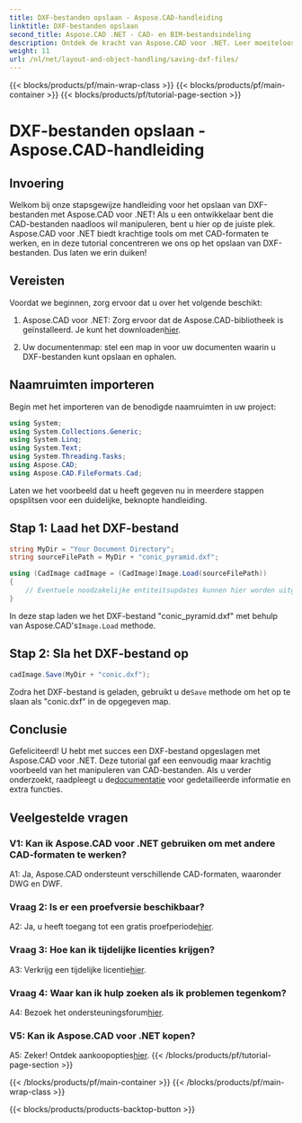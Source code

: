 ```yaml
---
title: DXF-bestanden opslaan - Aspose.CAD-handleiding
linktitle: DXF-bestanden opslaan
second_title: Aspose.CAD .NET - CAD- en BIM-bestandsindeling
description: Ontdek de kracht van Aspose.CAD voor .NET. Leer moeiteloos DXF-bestanden opslaan met onze stapsgewijze handleiding.
weight: 11
url: /nl/net/layout-and-object-handling/saving-dxf-files/
---
```


{{< blocks/products/pf/main-wrap-class >}}
{{< blocks/products/pf/main-container >}}
{{< blocks/products/pf/tutorial-page-section >}}

# DXF-bestanden opslaan - Aspose.CAD-handleiding

## Invoering

Welkom bij onze stapsgewijze handleiding voor het opslaan van DXF-bestanden met Aspose.CAD voor .NET! Als u een ontwikkelaar bent die CAD-bestanden naadloos wil manipuleren, bent u hier op de juiste plek. Aspose.CAD voor .NET biedt krachtige tools om met CAD-formaten te werken, en in deze tutorial concentreren we ons op het opslaan van DXF-bestanden. Dus laten we erin duiken!

## Vereisten

Voordat we beginnen, zorg ervoor dat u over het volgende beschikt:

1.  Aspose.CAD voor .NET: Zorg ervoor dat de Aspose.CAD-bibliotheek is geïnstalleerd. Je kunt het downloaden[hier](https://releases.aspose.com/cad/net/).

2. Uw documentenmap: stel een map in voor uw documenten waarin u DXF-bestanden kunt opslaan en ophalen.

## Naamruimten importeren

Begin met het importeren van de benodigde naamruimten in uw project:

```csharp
using System;
using System.Collections.Generic;
using System.Linq;
using System.Text;
using System.Threading.Tasks;
using Aspose.CAD;
using Aspose.CAD.FileFormats.Cad;
```

Laten we het voorbeeld dat u heeft gegeven nu in meerdere stappen opsplitsen voor een duidelijke, beknopte handleiding.

## Stap 1: Laad het DXF-bestand

```csharp
string MyDir = "Your Document Directory";
string sourceFilePath = MyDir + "conic_pyramid.dxf";

using (CadImage cadImage = (CadImage)Image.Load(sourceFilePath))
{
    // Eventuele noodzakelijke entiteitsupdates kunnen hier worden uitgevoerd.
}
```

In deze stap laden we het DXF-bestand "conic_pyramid.dxf" met behulp van Aspose.CAD's`Image.Load` methode.

## Stap 2: Sla het DXF-bestand op

```csharp
cadImage.Save(MyDir + "conic.dxf");
```

 Zodra het DXF-bestand is geladen, gebruikt u de`Save` methode om het op te slaan als "conic.dxf" in de opgegeven map.

## Conclusie

 Gefeliciteerd! U hebt met succes een DXF-bestand opgeslagen met Aspose.CAD voor .NET. Deze tutorial gaf een eenvoudig maar krachtig voorbeeld van het manipuleren van CAD-bestanden. Als u verder onderzoekt, raadpleegt u de[documentatie](https://reference.aspose.com/cad/net/) voor gedetailleerde informatie en extra functies.

## Veelgestelde vragen

### V1: Kan ik Aspose.CAD voor .NET gebruiken om met andere CAD-formaten te werken?

A1: Ja, Aspose.CAD ondersteunt verschillende CAD-formaten, waaronder DWG en DWF.

### Vraag 2: Is er een proefversie beschikbaar?

 A2: Ja, u heeft toegang tot een gratis proefperiode[hier](https://releases.aspose.com/).

### Vraag 3: Hoe kan ik tijdelijke licenties krijgen?

 A3: Verkrijg een tijdelijke licentie[hier](https://purchase.aspose.com/temporary-license/).

### Vraag 4: Waar kan ik hulp zoeken als ik problemen tegenkom?

 A4: Bezoek het ondersteuningsforum[hier](https://forum.aspose.com/c/cad/19).

### V5: Kan ik Aspose.CAD voor .NET kopen?

 A5: Zeker! Ontdek aankoopopties[hier](https://purchase.aspose.com/buy).
{{< /blocks/products/pf/tutorial-page-section >}}

{{< /blocks/products/pf/main-container >}}
{{< /blocks/products/pf/main-wrap-class >}}

{{< blocks/products/products-backtop-button >}}
